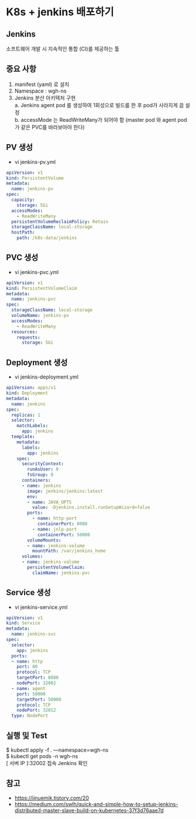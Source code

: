 # K8s + jenkins 배포하기

## Jenkins
소프트웨어 개발 시 지속적인 통합 (CI)를 제공하는 툴

## 중요 사항
 1. manifest (yaml) 로 설치
 2. Namespace : wgh-ns
 3. Jenkins 분산 아키텍처 구현   
   a. Jenkins agent pod 를 생성하여 1회성으로 빌드를 한 후 pod가 사라지게 끔 설정   
   b. accessMode 는 ReadWriteMany가 되어야 함 (master pod 와 agent pod 가 같은 PVC를 바라보아야 한다)   

## PV 생성
  * vi jenkins-pv.yml

~~~~yaml
apiVersion: v1
kind: PersistentVolume
metadata:
  name: jenkins-pv
spec:
  capacity:
    storage: 5Gi
  accessModes:
    - ReadWriteMany
  persistentVolumeReclaimPolicy: Retain
  storageClassName: local-storage
  hostPath:
    path: /k8s-data/jenkins
~~~~

## PVC 생성
  * vi jenkins-pvc.yml

~~~~yaml
apiVersion: v1
kind: PersistentVolumeClaim
metadata:
  name: jenkins-pvc
spec:
  storageClassName: local-storage
  volumeName: jenkins-pv
  accessModes:
    - ReadWriteMany
  resources:
    requests:
      storage: 5Gi
~~~~

## Deployment 생성
  * vi jenkins-deployment.yml

~~~~yaml
apiVersion: apps/v1
kind: Deployment
metadata:
  name: jenkins
spec:
  replicas: 1
  selector:
    matchLabels:
      app: jenkins
  template:
    metadata:
      labels:
        app: jenkins
    spec:
      securityContext:
        runAsUser: 0
        fsGroup: 0
      containers:
      - name: jenkins
        image: jenkins/jenkins:latest
        env:
        - name: JAVA_OPTS
          value: -Djenkins.install.runSetupWizard=false
        ports:
          - name: http-port
            containerPort: 8080
          - name: jnlp-port
            containerPort: 50000
        volumeMounts:
        - name: jenkins-volume
          mountPath: /var/jenkins_home
      volumes:
      - name: jenkins-volume
        persistentVolumeClaim:
          claimName: jenkins-pvc
~~~~

## Service 생성
  * vi jenkins-service.yml

~~~~yaml
apiVersion: v1
kind: Service
metadata:
  name: jenkins-svc
spec:
  selector:
    app: jenkins
  ports:
  - name: http
    port: 80
    protocol: TCP
    targetPort: 8080
    nodePort: 32002
  - name: agent
    port: 50000
    targetPort: 50000
    protocol: TCP
    nodePort: 32012
  type: NodePort
~~~~


## 실행 및 Test
 $ kubectl apply -f . —namespace=wgh-ns   
 $ kubectl get pods -n wgh-ns   
 [ 서버 IP ]:32002 접속 Jenkins 확인   


## 참고
 * https://ijnuemik.tistory.com/20
 * https://medium.com/swlh/quick-and-simple-how-to-setup-jenkins-distributed-master-slave-build-on-kubernetes-37f3d76aae7d

